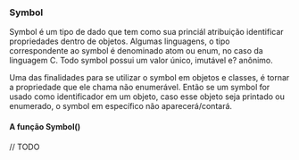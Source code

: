 ### Symbol ###

Symbol é um tipo de dado que tem como sua princiál atribuição identificar propriedades dentro de objetos. Algumas linguagens, o tipo correspondente ao symbol é denominado atom ou enum, no caso da linguagem C.
Todo symbol possui um valor único, imutável e? anônimo.

Uma das finalidades para se utilizar o symbol em objetos e classes, é tornar a propriedade que ele chama não enumerável. Então se um symbol for usado como identificador em um objeto, caso esse objeto seja printado ou enumerado, o symbol em específico não aparecerá/contará.

#### A função Symbol() ####

// TODO